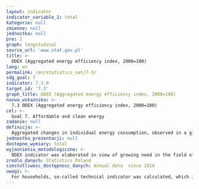 ```yaml
---
layout: indicator
indicator_variable_1: total
kategorie: null
zmienne: null
jednostka: null
pre: 1
graph: longitudinal
source_url: 'www.stat.gov.pl'
title: >-
  ODEX (Aggregated energy efficiency index, 2000=100)
lang: en
permalink: /en/statistics_nat/7-3/
sdg_goal: 7
indicator: 7.3.0
target_id: '7.3'
graph_title: ODEX (Aggregated energy efficiency index, 2000=100)
nazwa_wskaznika: >-
  7.3 ODEX (Aggregated energy efficiency index, 2000=100)
cel: >-
  Goal 7. Affordable and clean energy
zadanie: null
definicja: >-
  Aggregated changes in individual energy consumption, observed in a given time on defined level of final use, calculated as the quotient of the actual energy consumption in a given year and the theoretical energy consumption not taking into account individual use effect (i.e. on assumption of previous energy intensity of given product production process).
jednostka_prezentacji: null
dostepne_wymiary: total
wyjasnienia_metodologiczne: >-
  ODEX indicator was elaborated in view of growing need in the field of monitoring energy efficiency, and in order to obtain understandable, simple to elaborate and comparable indicator, illustrating the progress in the energy efficiency in European Union member states.ODEX indicator is useful to monitor the realization of indicative target concerning energy efficiency as set out in directive 2006/32/WE on energy end-use efficiency and energy services.Currently, two alternative methods are used to calculate ODEX indicator. The result of both methods is identical.First of them (aggregation method based on individual consumption effect) connects the progress in the energy efficiency obtained in all subsectors on the basis of saved energy (e.g. Mtoe): based on &ldquo individual consumption effect”.Second method (weighted indicator method) weights separate indicator of individual consumption of each subsector on the basis of its share in energy consumption of total sector.ODEX indicator does not reflect current level of energy intensity, but the progress in reference to base year. The lower indicator, the higher improvement of energy use efficiency.
zrodlo_danych: Statistics Poland
czestotliwosc_dostępnosc_danych: Annual data  since 2010
uwagi: >-
  For households, so-called technical indicator was calculated, which is based on improvement of technical parameters of apartments used. The changes of inhabitants behaviors resulting in higher energy consumption are not taken into consideration. Due to the lack of official data on individual fuel consumption by different means of transport, the indicator is calculated based on estimated parameters, thus it can be burdened with error.
---
```

